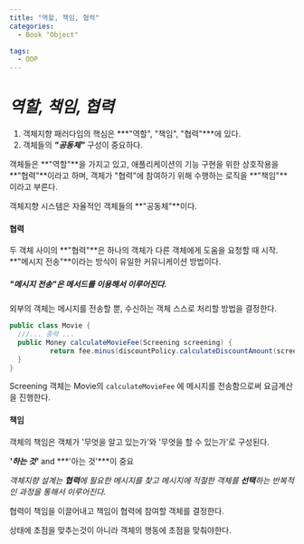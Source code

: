 ```yaml
---
title: "역할, 책임, 협력"
categories:
  - Book "Object"

tags:
  - OOP
---
```


# *역할, 책임, 협력*

1. 객체지향 패러다임의 핵심은 ***"역할", "책임", "협력"***에 있다.
2. 객체들의 ***"공동체"*** 구성이 중요하다.



객체들은 **"역할"**을 가지고 있고, 애플리케이션의 기능 구현을 위한 상호작용을 **"협력"**이라고 하며, 객체가 "협력"에 참여하기 위해 수행하는 로직을 **"책임"**이라고 부른다.



객체지향 시스템은 자율적인 객체들의 **"공동체"**이다.



#### 협력

두 객체 사이의 **"협력"**은 하나의 객체가 다른 객체에게 도움을 요청할 때 시작. **"메시지 전송"**이라는 방식이 유일한 커뮤니케이션 방법이다.



##### "메시지 전송"은 메서드를 이용해서 이루어진다.

외부의 객체는 메시지를 전송할 뿐, 수신하는 객체 스스로 처리할 방법을 결정한다.

```java
public class Movie {
  ///... 중략 ...
  public Money calculateMovieFee(Screening screening) {
          return fee.minus(discountPolicy.calculateDiscountAmount(screening));
  }
}
```

Screening 객체는 Movie의 `calculateMovieFee` 에 메시지를 전송함으로써 요금계산을 진행한다.



#### 책임

객체의 책임은 객체가 '무엇을 알고 있는가'와 '무엇을 할 수 있는가'로 구성된다.

***'하는 것'*** and ***'아는 것'***이 중요



*객체지향 설계는 **협력**에 필요한 메시지를 찾고 메시지에 적절한 객체를 **선택**하는 반복적인 과정을 통해서 이루어진다.*



협력이 책임을 이끌어내고 책임이 협력에 참여할 객체를 결정한다.



상태에 초점을 맞추는것이 아니라 객체의 행동에 초점을 맞춰야한다.

